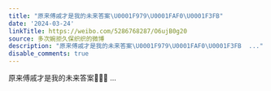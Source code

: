 ```yaml
---
title: "原来傅戚才是我的未来答案\U0001F979\U0001FAF0\U0001F3FB"
date: '2024-03-24'
linkTitle: https://weibo.com/5286768287/O6ujB0g20
source: 多次婉拒久保织织的微博
description: "原来傅戚才是我的未来答案\U0001F979\U0001FAF0\U0001F3FB  ..."
disable_comments: true
---
```

原来傅戚才是我的未来答案🥹🫰🏻  ...